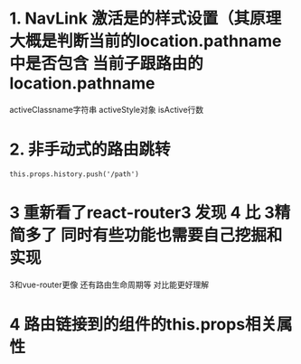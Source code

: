 # 1. NavLink 激活是的样式设置（其原理大概是判断当前的location.pathname中是否包含 当前子跟路由的location.pathname
   activeClassname字符串
   activeStyle对象
   isActive行数

# 2. 非手动式的路由跳转
    this.props.history.push('/path')


# 3 重新看了react-router3 发现 4 比 3精简多了  同时有些功能也需要自己挖掘和实现
   3和vue-router更像 还有路由生命周期等  对比能更好理解

# 4 路由链接到的组件的this.props相关属性